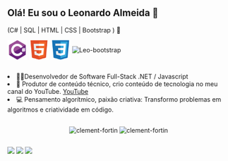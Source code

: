 ## Olá! Eu sou o Leonardo Almeida 👋

(C# | SQL | HTML | CSS | Bootstrap ) 🚀
<div style="display: inline_block">
  <img align="center" alt="Leo-CS" height="45" width="45" src="https://raw.githubusercontent.com/devicons/devicon/master/icons/csharp/csharp-original.svg">
  <img align="center" alt="Leo-HTML" height="45" width="45" src="https://raw.githubusercontent.com/devicons/devicon/master/icons/html5/html5-original.svg">
  <img align="center" alt="Leo-CSS" height="45" width="45" src="https://raw.githubusercontent.com/devicons/devicon/master/icons/css3/css3-original.svg"> 
  <img align="center" alt="Leo-bootstrap" height="45" width="45" src="https://cdn.jsdelivr.net/gh/devicons/devicon/icons/bootstrap/bootstrap-original.svg">      
</div>

##

<li><g-emoji class="g-emoji" alias="_technologist" fallback-src="https://github.githubassets.com/images/icons/emoji/unicode/1f469-1f4bb.png">👩‍💻</g-emoji>Desenvolvedor de Software Full-Stack .NET / Javascript</li>
<li><g-emoji class="g-emoji" alias="movie_camera" fallback-src="https://github.githubassets.com/images/icons/emoji/unicode/1f3a5.png">🎥</g-emoji> Produtor de conteúdo técnico, crio conteúdo de tecnologia no meu canal do YouTube. <a href="https://www.youtube.com/@OazizDigital" rel="nofollow">YouTube</a>
<li><td align="center"><g-emoji class="g-emoji" alias="computer" fallback-src="https://github.githubassets.com/images/icons/emoji/unicode/1f4bb.png">💻 Pensamento algorítmico, paixão criativa: Transformo problemas em algoritmos e criatividade em código.</g-emoji></td></li>
<div align="left" dir="auto">

##

<div align="center">
  <img src="https://github-readme-stats.vercel.app/api?username=AlmeidaLeoDev&show_icons=true&theme=transparent" alt="clement-fortin" width=400 height=167/>
  <img src="https://github-readme-stats.vercel.app/api/top-langs/?username=AlmeidaLeoDev&layout=compact&show_icons=true&theme=transparent" alt="clement-fortin" width=400 height=167/>
</div>

##
  
<div> 
  <a href="https://www.youtube.com/@TecMundoFantastico" target="_blank"><img src="https://img.shields.io/badge/YouTube-FF0000?style=for-the-badge&logo=youtube&logoColor=white" target="_blank"></a>
  <a href = "mailto:almeidaleo.dev@gmail.com"><img src="https://img.shields.io/badge/-Gmail-%23333?style=for-the-badge&logo=gmail&logoColor=white" target="_blank"></a>
  <a href="https://www.linkedin.com/in/almeidaleo-dev/" target="_blank"><img src="https://img.shields.io/badge/-LinkedIn-%230077B5?style=for-the-badge&logo=linkedin&logoColor=white" target="_blank"></a> 
</div>
